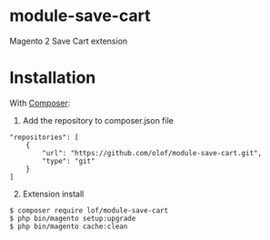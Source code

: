 # module-save-cart
Magento 2 Save Cart extension

Installation
============

With [Composer](http://getcomposer.org/):

1. Add the repository to composer.json file

```
"repositories": [
    {
        "url": "https://github.com/olof/module-save-cart.git",
        "type": "git"
    }
]
```

2. Extension install

```
$ composer require lof/module-save-cart
$ php bin/magento setup:upgrade
$ php bin/magento cache:clean
```
